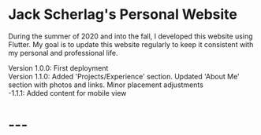 # Jack Scherlag's Personal Website

During the summer of 2020 and into the fall, I developed this website using Flutter. My goal is to update this website regularly to keep it consistent with my personal and professional life.

Version 1.0.0: First deployment\
Version 1.1.0: Added 'Projects/Experience' section. Updated 'About Me' section with photos and links. Minor placement adjustments\
          -1.1.1: Added content for mobile view


# ---
